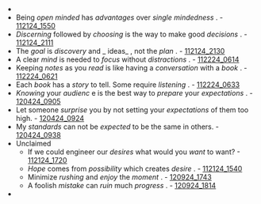 - 
- Being  _open minded_  has  _advantages_  over  _single mindedness_ . - [112124_1550](../DATA/112124_1550.md)
-  _Discerning_  followed by  _choosing_  is the way to make good  _decisions_ . - [112124_2111](../DATA/112124_2111.md)
- The  _goal_  is  _discovery_  and _ ideas_ , not the  _plan_ . - [112124_2130](../DATA/112124_2130.md)
- A clear  _mind_  is needed to  _focus_  without  _distractions_ . - [112224_0614](../DATA/112224_0614.md)
- Keeping  _notes_  as you  _read_  is like having a  _conversation_  with a  _book_ . - [112224_0621](../DATA/112224_0621.md)
- Each  _book_  has a  _story_  to tell. Some require  _listening_ . - [112224_0633](../DATA/112224_0633.md)
-  _Knowing_  your  _audienc_ e is the best way to  _prepare_  your  _expectations_ . - [120424_0905](../DATA/120424_0905.md)
- Let someone  _surprise_  you by not setting your  _expectations_  of them too high. - [120424_0924](../DATA/120424_0924.md)
- My  _standards_  can not be  _expected_  to be the same in others. - [120424_0938](../DATA/120424_0938.md)
- Unclaimed
    - If we could engineer our  _desires_  what would you  _want_  to want? - [112124_1720](../DATA/112124_1720.md)
    -  _Hope_  comes from  _possibility_  which creates  _desire_ . - [112124_1540](../DATA/112124_1540.md)
    - Minimize  _rushing_  and  _enjoy_  the  _moment_ . - [120924_1743](../DATA/120924_1743.md)
    - A foolish  _mistake_  can  _ruin_  much  _progress_ .   - [120924_1814](../DATA/120924_1814.md)
- 
